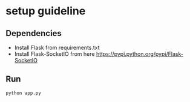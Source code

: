 # setup guideline
## Dependencies
- Install Flask from requirements.txt
- Install Flask-SocketIO from here
https://pypi.python.org/pypi/Flask-SocketIO

## Run

``python app.py ``